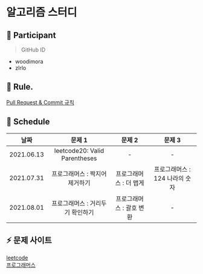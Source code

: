 # 알고리즘 스터디

## 👯 Participant

> GitHub ID

- woodimora
- zlrlo

## 📌 Rule.

[Pull Request & Commit 규칙]()

## 📆 Schedule

|    날짜    |            문제 1             | 문제 2 | 문제 3 |
| :--------: | :---------------------------: | :----: | :----: |
| 2021.06.13 | leetcode20: Valid Parentheses |   -    |   -    |
| 2021.07.31 | 프로그래머스 : 짝지어 제거하기 | 프로그래머스 : 더 맵게 | 프로그래머스 : 124 나라의 숫자 |
| 2021.08.01 | 프로그래머스 : 거리두기 확인하기 | 프로그래머스 : 괄호 변환 |   -    |

## ⚡️ 문제 사이트

[leetcode](https://leetcode.com/problemset/all/)   
[프로그래머스](https://programmers.co.kr/learn/challenges?tab=all_challenges)
